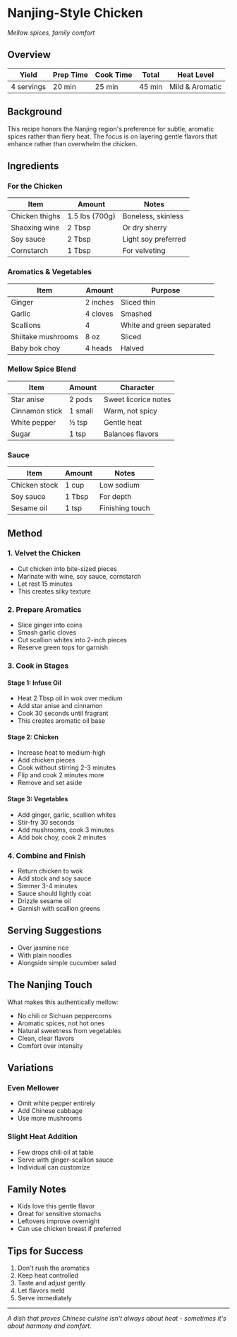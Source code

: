 # Nanjing-Style Chicken
*Mellow spices, family comfort*

## Overview
| Yield | Prep Time | Cook Time | Total | Heat Level |
|---|---|---|---|---|
| 4 servings | 20 min | 25 min | 45 min | Mild & Aromatic |

## Background
This recipe honors the Nanjing region's preference for subtle, aromatic spices rather than fiery heat. The focus is on layering gentle flavors that enhance rather than overwhelm the chicken.

## Ingredients

### For the Chicken
| Item | Amount | Notes |
|------|--------|-------|
| Chicken thighs | 1.5 lbs (700g) | Boneless, skinless |
| Shaoxing wine | 2 Tbsp | Or dry sherry |
| Soy sauce | 2 Tbsp | Light soy preferred |
| Cornstarch | 1 Tbsp | For velveting |

### Aromatics & Vegetables
| Item | Amount | Purpose |
|------|--------|---------|
| Ginger | 2 inches | Sliced thin |
| Garlic | 4 cloves | Smashed |
| Scallions | 4 | White and green separated |
| Shiitake mushrooms | 8 oz | Sliced |
| Baby bok choy | 4 heads | Halved |

### Mellow Spice Blend
| Item | Amount | Character |
|------|--------|-----------|
| Star anise | 2 pods | Sweet licorice notes |
| Cinnamon stick | 1 small | Warm, not spicy |
| White pepper | ½ tsp | Gentle heat |
| Sugar | 1 tsp | Balances flavors |

### Sauce
| Item | Amount | Notes |
|------|--------|-------|
| Chicken stock | 1 cup | Low sodium |
| Soy sauce | 1 Tbsp | For depth |
| Sesame oil | 1 tsp | Finishing touch |

## Method

### 1. Velvet the Chicken
- Cut chicken into bite-sized pieces
- Marinate with wine, soy sauce, cornstarch
- Let rest 15 minutes
- This creates silky texture

### 2. Prepare Aromatics
- Slice ginger into coins
- Smash garlic cloves
- Cut scallion whites into 2-inch pieces
- Reserve green tops for garnish

### 3. Cook in Stages

#### Stage 1: Infuse Oil
- Heat 2 Tbsp oil in wok over medium
- Add star anise and cinnamon
- Cook 30 seconds until fragrant
- This creates aromatic oil base

#### Stage 2: Chicken
- Increase heat to medium-high
- Add chicken pieces
- Cook without stirring 2-3 minutes
- Flip and cook 2 minutes more
- Remove and set aside

#### Stage 3: Vegetables
- Add ginger, garlic, scallion whites
- Stir-fry 30 seconds
- Add mushrooms, cook 3 minutes
- Add bok choy, cook 2 minutes

### 4. Combine and Finish
- Return chicken to wok
- Add stock and soy sauce
- Simmer 3-4 minutes
- Sauce should lightly coat
- Drizzle sesame oil
- Garnish with scallion greens

## Serving Suggestions
- Over jasmine rice
- With plain noodles
- Alongside simple cucumber salad

## The Nanjing Touch
What makes this authentically mellow:
- No chili or Sichuan peppercorns
- Aromatic spices, not hot ones
- Natural sweetness from vegetables
- Clean, clear flavors
- Comfort over intensity

## Variations

### Even Mellower
- Omit white pepper entirely
- Add Chinese cabbage
- Use more mushrooms

### Slight Heat Addition
- Few drops chili oil at table
- Serve with ginger-scallion sauce
- Individual can customize

## Family Notes
- Kids love this gentle flavor
- Great for sensitive stomachs
- Leftovers improve overnight
- Can use chicken breast if preferred

## Tips for Success
1. Don't rush the aromatics
2. Keep heat controlled
3. Taste and adjust gently
4. Let flavors meld
5. Serve immediately

---

*A dish that proves Chinese cuisine isn't always about heat - sometimes it's about harmony and comfort.*